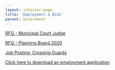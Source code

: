 ```yaml
---
layout: interior-page
title: 'Employment & Bids'
parent: Government
---
```


[RFQ - Municipal Court Judge](https://storage.googleapis.com/static.rutherford-nj.com/finance/Employment/Correction%20Advisory-Municipal%20Court%20Judge.docx.pdf)

[RFQ – Planning Board 2020](https://storage.googleapis.com/static.rutherford-nj.com/finance/Employment/Planning%20Board%202020%20REQUEST%20FOR%20QUALIFICATIONS.pdf)

[Job Posting: Crossing Guards](https://storage.googleapis.com/static.rutherford-nj.com/finance/Employment/GUARDS.pdf)

[Click here to download an employment application](https://storage.googleapis.com/static.rutherford-nj.com/borough-clerk/permits-licenses/Employment%20Application.pdf)
